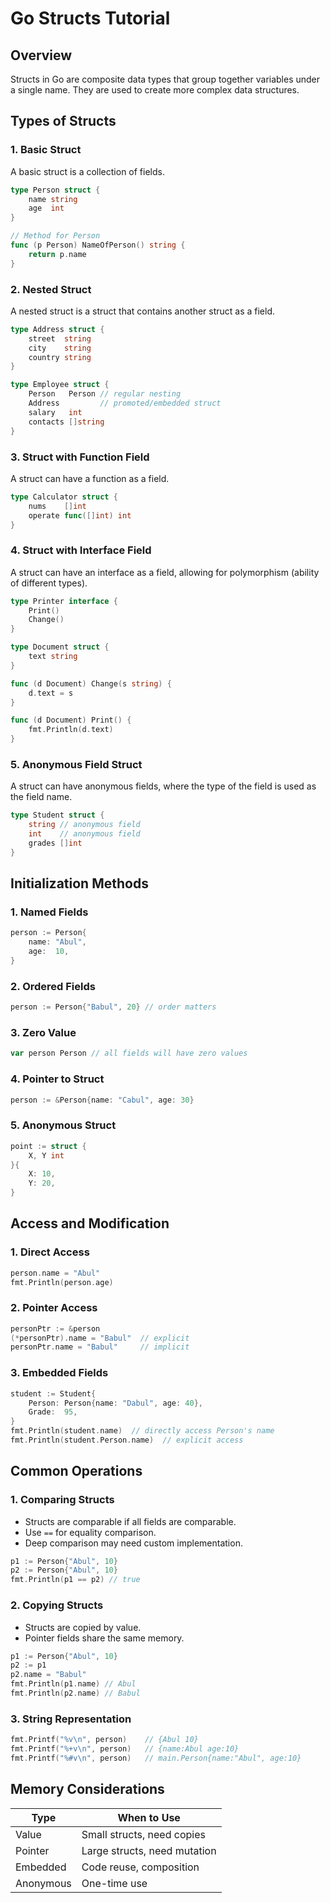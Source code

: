 # Go Structs Tutorial

## Overview

Structs in Go are composite data types that group together variables under a single name. They are used to create more complex data structures.

## Types of Structs

### 1. Basic Struct

A basic struct is a collection of fields.

```go
type Person struct {
    name string
    age  int
}

// Method for Person
func (p Person) NameOfPerson() string {
    return p.name
}
```

### 2. Nested Struct

A nested struct is a struct that contains another struct as a field.

```go
type Address struct {
    street  string
    city    string
    country string
}

type Employee struct {
    Person   Person // regular nesting
    Address         // promoted/embedded struct
    salary   int
    contacts []string
}
```

### 3. Struct with Function Field

A struct can have a function as a field.

```go
type Calculator struct {
    nums    []int
    operate func([]int) int
}
```

### 4. Struct with Interface Field

A struct can have an interface as a field, allowing for polymorphism (ability of different types).

```go
type Printer interface {
    Print()
    Change()
}

type Document struct {
    text string
}

func (d Document) Change(s string) {
    d.text = s
}

func (d Document) Print() {
    fmt.Println(d.text)
}
```

### 5. Anonymous Field Struct

A struct can have anonymous fields, where the type of the field is used as the field name.

```go
type Student struct {
    string // anonymous field
    int    // anonymous field
    grades []int
}
```

## Initialization Methods

### 1. Named Fields

```go
person := Person{
    name: "Abul",
    age:  10,
}
```

### 2. Ordered Fields

```go
person := Person{"Babul", 20} // order matters
```

### 3. Zero Value

```go
var person Person // all fields will have zero values
```

### 4. Pointer to Struct

```go
person := &Person{name: "Cabul", age: 30}
```

### 5. Anonymous Struct

```go
point := struct {
    X, Y int
}{
    X: 10,
    Y: 20,
}
```

## Access and Modification

### 1. Direct Access

```go
person.name = "Abul"
fmt.Println(person.age)
```

### 2. Pointer Access

```go
personPtr := &person
(*personPtr).name = "Babul"  // explicit
personPtr.name = "Babul"     // implicit
```

### 3. Embedded Fields

```go
student := Student{
    Person: Person{name: "Dabul", age: 40},
    Grade:  95,
}
fmt.Println(student.name)  // directly access Person's name
fmt.Println(student.Person.name)  // explicit access
```

## Common Operations

### 1. Comparing Structs

- Structs are comparable if all fields are comparable.
- Use `==` for equality comparison.
- Deep comparison may need custom implementation.

```go
p1 := Person{"Abul", 10}
p2 := Person{"Abul", 10}
fmt.Println(p1 == p2) // true
```

### 2. Copying Structs

- Structs are copied by value.
- Pointer fields share the same memory.

```go
p1 := Person{"Abul", 10}
p2 := p1
p2.name = "Babul"
fmt.Println(p1.name) // Abul
fmt.Println(p2.name) // Babul
```

### 3. String Representation

```go
fmt.Printf("%v\n", person)    // {Abul 10}
fmt.Printf("%+v\n", person)   // {name:Abul age:10}
fmt.Printf("%#v\n", person)   // main.Person{name:"Abul", age:10}
```

## Memory Considerations

| Type      | When to Use                  |
| --------- | ---------------------------- |
| Value     | Small structs, need copies   |
| Pointer   | Large structs, need mutation |
| Embedded  | Code reuse, composition      |
| Anonymous | One-time use                 |

